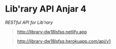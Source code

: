 # Lib'rary API Anjar 4
*RESTful API for Lib'rary*


> http://library-dw18lsfsq.netlify.app

> http://library-dw18lsfsq.herokuapp.com/api/v1
